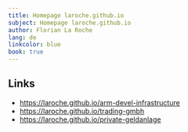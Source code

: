 ```yaml
---
title: Homepage laroche.github.io
subject: Homepage laroche.github.io
author: Florian La Roche
lang: de
linkcolor: blue
book: true
---
```



Links
-----

- <https://laroche.github.io/arm-devel-infrastructure>
- <https://laroche.github.io/trading-gmbh>
- <https://laroche.github.io/private-geldanlage>

